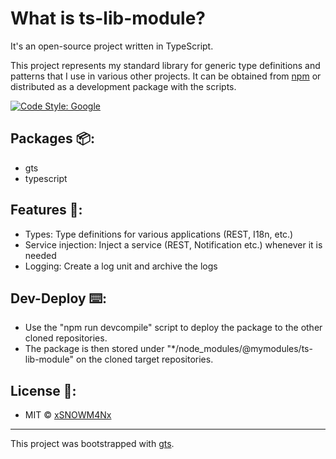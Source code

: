 What is ts-lib-module?
===
It's an open-source project written in TypeScript.

This project represents my standard library for generic type definitions and patterns that I use in various other projects. It can be obtained from [npm](https://www.npmjs.com/~daniel.neuweiler) or distributed as a development package with the scripts.

[![Code Style: Google](https://img.shields.io/badge/code%20style-google-blueviolet.svg)](https://github.com/google/gts)

## Packages 📦:
- gts
- typescript

## Features 🔮:
- Types: Type definitions for various applications (REST, I18n, etc.)
- Service injection: Inject a service (REST, Notification etc.) whenever it is needed
- Logging: Create a log unit and archive the logs

## Dev-Deploy ⌨️:
- Use the "npm run devcompile" script to deploy the package to the other cloned repositories.
- The package is then stored under "*/node_modules/@mymodules/ts-lib-module" on the cloned target repositories.

## License 📑:
- MIT © [xSNOWM4Nx](https://github.com/xSNOWM4Nx)
---
This project was bootstrapped with [gts](https://github.com/google/gts).
